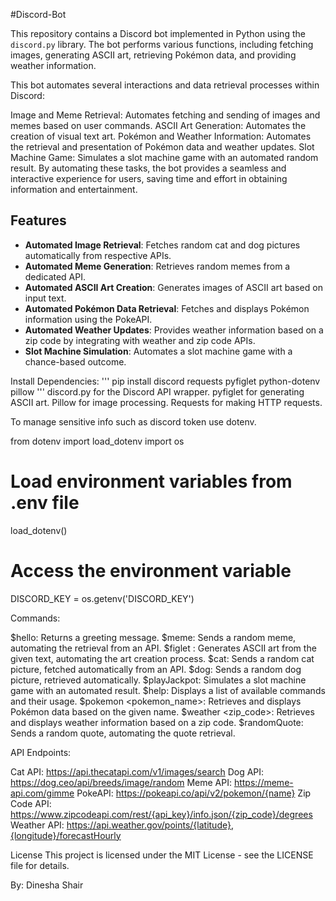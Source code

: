 #Discord-Bot

This repository contains a Discord bot implemented in Python using the `discord.py` library.
The bot performs various functions, including fetching images, generating ASCII art, retrieving Pokémon data, and providing weather information.

This bot automates several interactions and data retrieval processes within Discord:

Image and Meme Retrieval: Automates fetching and sending of images and memes based on user commands.
ASCII Art Generation: Automates the creation of visual text art.
Pokémon and Weather Information: Automates the retrieval and presentation of Pokémon data and weather updates.
Slot Machine Game: Simulates a slot machine game with an automated random result.
By automating these tasks, the bot provides a seamless and interactive experience for users, saving time and effort in obtaining information and entertainment.



## Features

- **Automated Image Retrieval**: Fetches random cat and dog pictures automatically from respective APIs.
- **Automated Meme Generation**: Retrieves random memes from a dedicated API.
- **Automated ASCII Art Creation**: Generates images of ASCII art based on input text.
- **Automated Pokémon Data Retrieval**: Fetches and displays Pokémon information using the PokeAPI.
- **Automated Weather Updates**: Provides weather information based on a zip code by integrating with weather and zip code APIs.
- **Slot Machine Simulation**: Automates a slot machine game with a chance-based outcome.

Install Dependencies:
'''
pip install discord requests pyfiglet python-dotenv pillow
'''
discord.py for the Discord API wrapper.
pyfiglet for generating ASCII art.
Pillow for image processing.
Requests for making HTTP requests.

To manage sensitive info such as discord token use dotenv.

from dotenv import load_dotenv
import os

# Load environment variables from .env file
load_dotenv()

# Access the environment variable
DISCORD_KEY = os.getenv('DISCORD_KEY')


Commands:

$hello: Returns a greeting message.
$meme: Sends a random meme, automating the retrieval from an API.
$figlet <text>: Generates ASCII art from the given text, automating the art creation process.
$cat: Sends a random cat picture, fetched automatically from an API.
$dog: Sends a random dog picture, retrieved automatically.
$playJackpot: Simulates a slot machine game with an automated result.
$help: Displays a list of available commands and their usage.
$pokemon <pokemon_name>: Retrieves and displays Pokémon data based on the given name.
$weather <zip_code>: Retrieves and displays weather information based on a zip code.
$randomQuote: Sends a random quote, automating the quote retrieval.

API Endpoints:

Cat API: https://api.thecatapi.com/v1/images/search
Dog API: https://dog.ceo/api/breeds/image/random
Meme API: https://meme-api.com/gimme
PokeAPI: https://pokeapi.co/api/v2/pokemon/{name}
Zip Code API: https://www.zipcodeapi.com/rest/{api_key}/info.json/{zip_code}/degrees
Weather API: https://api.weather.gov/points/{latitude},{longitude}/forecastHourly

License
This project is licensed under the MIT License - see the LICENSE file for details.

By: Dinesha Shair
